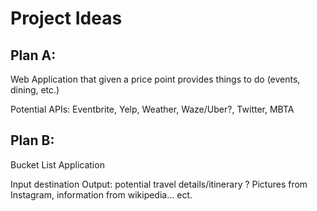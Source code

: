 # Project Ideas

## Plan A:

Web Application that given a price point provides things to do (events, dining, etc.)

Potential APIs: Eventbrite, Yelp, Weather, Waze/Uber?, Twitter, MBTA

## Plan B:

Bucket List Application

Input destination 
Output: potential travel details/itinerary ? Pictures from Instagram, information from wikipedia… ect.
